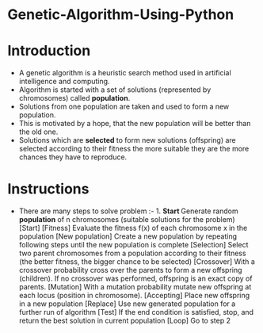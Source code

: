 # Genetic-Algorithm-Using-Python

# Introduction
  * A genetic algorithm is a heuristic search method used in artificial intelligence and computing. <br/>
  * Algorithm is started with a set of solutions (represented by chromosomes) called <b>population</b>. <br/>
  * Solutions from one population are taken and used to form a new population.<br/> 
  * This is motivated by a hope, that the new population will be better than the old one.<br/>
  * Solutions which are <b>selected</b> to form new solutions (offspring) are selected according to their fitness the more suitable they are the more chances they have to reproduce. 
  
  # Instructions
   * There are many steps to solve problem :-
    1. <b> Start </b> Generate random <b>population</b> of n chromosomes (suitable solutions for the problem)
    [Start] 
    [Fitness] Evaluate the fitness f(x) of each chromosome x in the population
    [New population] Create a new population by repeating following steps until the new population is complete
        [Selection] Select two parent chromosomes from a population according to their fitness (the better fitness, the bigger chance to be selected)
        [Crossover] With a crossover probability cross over the parents to form a new offspring (children). If no crossover was performed, offspring is an exact copy of parents.
        [Mutation] With a mutation probability mutate new offspring at each locus (position in chromosome).
        [Accepting] Place new offspring in a new population 
    [Replace] Use new generated population for a further run of algorithm
    [Test] If the end condition is satisfied, stop, and return the best solution in current population
    [Loop] Go to step 2 
  
  
